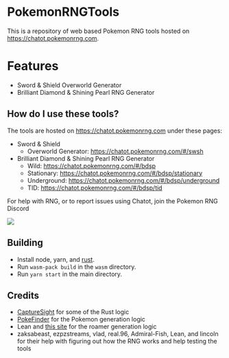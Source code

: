 # PokemonRNGTools

This is a repository of web based Pokemon RNG tools hosted on https://chatot.pokemonrng.com.

# Features

- Sword & Shield Overworld Generator
- Brilliant Diamond & Shining Pearl RNG Generator

## How do I use these tools?

The tools are hosted on https://chatot.pokemonrng.com under these pages:

- Sword & Shield
  - Overworld Generator: https://chatot.pokemonrng.com/#/swsh
- Brilliant Diamond & Shining Pearl RNG Generator
  - Wild: https://chatot.pokemonrng.com/#/bdsp
  - Stationary: https://chatot.pokemonrng.com/#/bdsp/stationary
  - Underground: https://chatot.pokemonrng.com/#/bdsp/underground
  - TID: https://chatot.pokemonrng.com/#/bdsp/tid

For help with RNG, or to report issues using Chatot, join the Pokemon RNG Discord

[<img src="https://discord.com/api/guilds/285269328469950464/widget.png?style=banner2">](https://www.discord.gg/d8JuAvg)

## Building

- Install node, yarn, and [rust](https://www.rust-lang.org/tools/install).
- Run `wasm-pack build` in the `wasm` directory.
- Run `yarn start` in the main directory.

## Credits

- [CaptureSight](https://github.com/zaksabeast/CaptureSight) for some of the Rust logic
- [PokeFinder](https://github.com/Admiral-Fish/PokeFinder) for the Pokemon generation logic
- Lean and [this site](https://leanny.github.io/bdsp_roamers.html) for the roamer generation logic
- zaksabeast, ezpzstreams, vlad, real.96, Admiral-Fish, Lean, and lincoln for their help with figuring out how the RNG works and help testing the tools
